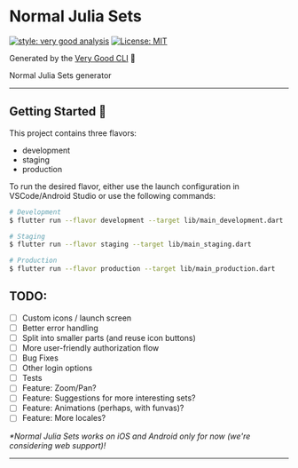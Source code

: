 # Normal Julia Sets

[![style: very good analysis][very_good_analysis_badge]][very_good_analysis_link]
[![License: MIT][license_badge]][license_link]

Generated by the [Very Good CLI][very_good_cli_link] 🤖

Normal Julia Sets generator

---

## Getting Started 🚀

This project contains three flavors:

- development
- staging
- production

To run the desired flavor, either use the launch configuration in VSCode/Android Studio or use the following commands:

```sh
# Development
$ flutter run --flavor development --target lib/main_development.dart

# Staging
$ flutter run --flavor staging --target lib/main_staging.dart

# Production
$ flutter run --flavor production --target lib/main_production.dart
```

## TODO:
- [ ] Custom icons / launch screen
- [ ] Better error handling
- [ ] Split into smaller parts (and reuse icon buttons)
- [ ] More user-friendly authorization flow
- [ ] Bug Fixes
- [ ] Other login options
- [ ] Tests
- [ ] Feature: Zoom/Pan?
- [ ] Feature: Suggestions for more interesting sets?
- [ ] Feature: Animations (perhaps, with funvas)?
- [ ] Feature: More locales?

_\*Normal Julia Sets works on iOS and Android only for now (we're considering web support)!_

---

[license_badge]: https://img.shields.io/badge/license-MIT-blue.svg
[license_link]: https://opensource.org/licenses/MIT
[very_good_analysis_badge]: https://img.shields.io/badge/style-very_good_analysis-B22C89.svg
[very_good_analysis_link]: https://pub.dev/packages/very_good_analysis
[very_good_cli_link]: https://github.com/VeryGoodOpenSource/very_good_cli

